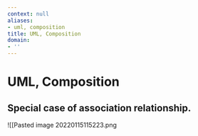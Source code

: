```yaml
---
context: null
aliases:
- uml, composition
title: UML, Composition
domain:
- ''
---
```


# UML, Composition

Special case of association relationship.
- 

![[Pasted image 20220115115223.png
